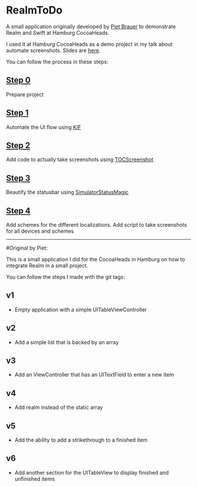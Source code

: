# RealmToDo

A small application originally developed by [Piet Brauer](https://github.com/pietbrauer/RealmToDo) to demonstrate Realm and Swift at Hamburg CocoaHeads.

I used it at Hamburg CocoaHeads as a demo project in my talk about automate screenshots.
Slides are [here](https://speakerdeck.com/toco/automated-screenshots-on-ios).

You can follow the process in these steps:

## [Step 0](https://github.com/toco/RealmToDo/commit/733ae11c68fa845d1986b68ade195655e894cdab)
Prepare project

## [Step 1](https://github.com/toco/RealmToDo/commit/65a84a891a066dad85899631a42ffcb982ca73f6)
Automate the UI flow using [KIF](https://github.com/kif-framework/KIF/)

## [Step 2](https://github.com/toco/RealmToDo/commit/ed9b81eaa5815f0d7afa6ca84c6fd98b45ce8da0)
Add code to actually take screenshots using [TOCScreenshot](https://github.com/toco/TOCScreenshot) 

## [Step 3](https://github.com/toco/RealmToDo/commit/64d4b4dc26ecd7a85d4df986187de9bdedf62367)
Beautify the statusbar using [SimulatorStatusMagic](https://github.com/shinydevelopment/SimulatorStatusMagic)

## [Step 4](https://github.com/toco/RealmToDo/commit/636a98330b15570dcd31fe92c47ccdf8aa50d1db)
Add schemes for the different localizations.
Add script to take screenshots for all devices and schemes

---

#Original by Piet:

This is a small application I did for the CocoaHeads in Hamburg on how to integrate Realm in a small project.

You can follow the steps I made with the git tags:

## v1

* Empty application with a simple UITableViewController

## v2

* Add a simple list that is backed by an array

## v3

* Add an ViewController that has an UITextField to enter a new item

## v4

* Add realm instead of the static array

## v5

* Add the ability to add a strikethrough to a finished item

## v6

* Add another section for the UITableView to display finished and unfinished items
